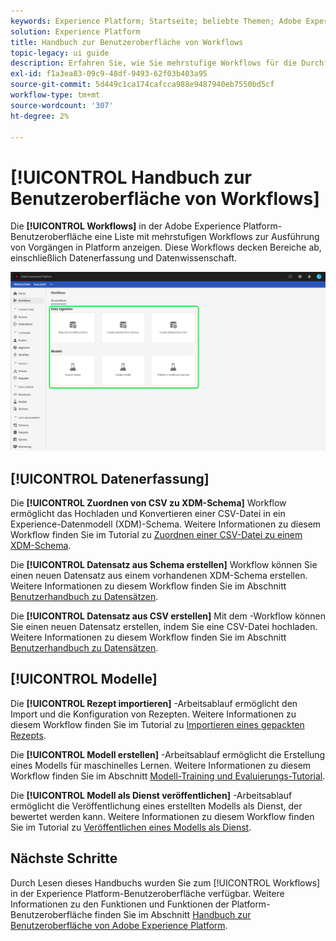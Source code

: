 ```yaml
---
keywords: Experience Platform; Startseite; beliebte Themen; Adobe Experience Platform; Benutzerhandbuch; UI-Handbuch; Workflows ui-Handbuch; Workflows; Workflows; Benutzerhandbuch zu Workflows
solution: Experience Platform
title: Handbuch zur Benutzeroberfläche von Workflows
topic-legacy: ui guide
description: Erfahren Sie, wie Sie mehrstufige Workflows für die Durchführung gemeinsamer Vorgänge in der Benutzeroberfläche von Adobe Experience Platform ausführen.
exl-id: f1a3ea83-09c9-48df-9493-62f03b403a95
source-git-commit: 5d449c1ca174cafcca988e9487940eb7550bd5cf
workflow-type: tm+mt
source-wordcount: '307'
ht-degree: 2%

---
```


# [!UICONTROL Handbuch zur Benutzeroberfläche von Workflows]

Die **[!UICONTROL Workflows]** in der Adobe Experience Platform-Benutzeroberfläche eine Liste mit mehrstufigen Workflows zur Ausführung von Vorgängen in Platform anzeigen. Diese Workflows decken Bereiche ab, einschließlich Datenerfassung und Datenwissenschaft.

![Workflows](./images/workflows/workflows.png)

## [!UICONTROL Datenerfassung]

Die **[!UICONTROL Zuordnen von CSV zu XDM-Schema]** Workflow ermöglicht das Hochladen und Konvertieren einer CSV-Datei in ein Experience-Datenmodell (XDM)-Schema. Weitere Informationen zu diesem Workflow finden Sie im Tutorial zu [Zuordnen einer CSV-Datei zu einem XDM-Schema](../ingestion/tutorials/map-a-csv-file.md).

Die **[!UICONTROL Datensatz aus Schema erstellen]** Workflow können Sie einen neuen Datensatz aus einem vorhandenen XDM-Schema erstellen. Weitere Informationen zu diesem Workflow finden Sie im Abschnitt [Benutzerhandbuch zu Datensätzen](../catalog/datasets/user-guide.md#schema).

Die **[!UICONTROL Datensatz aus CSV erstellen]** Mit dem -Workflow können Sie einen neuen Datensatz erstellen, indem Sie eine CSV-Datei hochladen. Weitere Informationen zu diesem Workflow finden Sie im Abschnitt [Benutzerhandbuch zu Datensätzen](../catalog/datasets/user-guide.md#csv).

## [!UICONTROL Modelle]

Die **[!UICONTROL Rezept importieren]** -Arbeitsablauf ermöglicht den Import und die Konfiguration von Rezepten. Weitere Informationen zu diesem Workflow finden Sie im Tutorial zu [Importieren eines gepackten Rezepts](../data-science-workspace/models-recipes/import-packaged-recipe-ui.md).

Die **[!UICONTROL Modell erstellen]** -Arbeitsablauf ermöglicht die Erstellung eines Modells für maschinelles Lernen. Weitere Informationen zu diesem Workflow finden Sie im Abschnitt [Modell-Training und Evaluierungs-Tutorial](../data-science-workspace/models-recipes/train-evaluate-model-ui.md).

Die **[!UICONTROL Modell als Dienst veröffentlichen]** -Arbeitsablauf ermöglicht die Veröffentlichung eines erstellten Modells als Dienst, der bewertet werden kann. Weitere Informationen zu diesem Workflow finden Sie im Tutorial zu [Veröffentlichen eines Modells als Dienst](../data-science-workspace/models-recipes/publish-model-service-ui.md).

## Nächste Schritte

Durch Lesen dieses Handbuchs wurden Sie zum [!UICONTROL Workflows] in der Experience Platform-Benutzeroberfläche verfügbar. Weitere Informationen zu den Funktionen und Funktionen der Platform-Benutzeroberfläche finden Sie im Abschnitt [Handbuch zur Benutzeroberfläche von Adobe Experience Platform](ui-guide.md).
